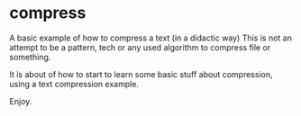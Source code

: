 # compress
A basic example of how to compress a text (in a didactic way)
This is not an attempt to be a pattern, tech or any used algorithm to compress file or something.

It is about of how to start to learn some basic stuff about compression, using a text compression example.

Enjoy.
